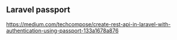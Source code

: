 ## Laravel passport
https://medium.com/techcompose/create-rest-api-in-laravel-with-authentication-using-passport-133a1678a876
